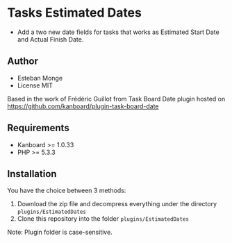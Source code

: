 Tasks Estimated Dates
=====================


- Add a two new date fields for tasks that works as Estimated Start Date and Actual Finish Date.

Author
------

- Esteban Monge
- License MIT

Based in the work of Frédéric Guillot from Task Board Date plugin hosted on https://github.com/kanboard/plugin-task-board-date

Requirements
------------

- Kanboard >= 1.0.33
- PHP >= 5.3.3

Installation
------------

You have the choice between 3 methods:

1. Download the zip file and decompress everything under the directory `plugins/EstimatedDates`
2. Clone this repository into the folder `plugins/EstimatedDates`

Note: Plugin folder is case-sensitive.
